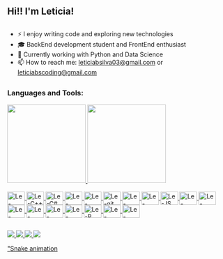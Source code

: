 ## Hi!! I'm Leticia!

##
- ⚡ I enjoy writing code and exploring new technologies
- 🎓 BackEnd development student and FrontEnd enthusiast
- 🔭 Currently working with Python and Data Science
- 📫 How to reach me: leticiabsilva03@gmail.com or leticiabscoding@gmail.com

##

### Languages and Tools:
<div>
  <a href="https://github.com/leticiabsilva03">
  <img height="180cm" src="https://github-readme-stats.vercel.app/api?username=leticiabsilva03&show_icons=true&theme=tokyonight&include_all_commits=true&count_private=true"/>
  <img height="180cm" src="https://github-readme-stats.vercel.app/api/top-langs/?username=leticiabsilva03&layout=compact&langs_count=16&theme=tokyonight"/>
  
  <div style="display: inline_block"><br>
    <img align="center" alt="Le-angular.js" height="30" width="40" src="https://cdn.jsdelivr.net/gh/devicons/devicon/icons/angularjs/angularjs-original.svg">
    <img align="center" alt="Le-C++" height="30" width="40" src="https://cdn.jsdelivr.net/gh/devicons/devicon/icons/cplusplus/cplusplus-original.svg">
    <img align="center" alt="Le-C#" height="30" width="40" src="https://cdn.jsdelivr.net/gh/devicons/devicon/icons/csharp/csharp-original.svg">
    <img align="center" alt="Le-CSS3" height="30" width="40" src="https://cdn.jsdelivr.net/gh/devicons/devicon/icons/css3/css3-original.svg">
    <img align="center" alt="Le-django" height="30" width="40" src="https://cdn.jsdelivr.net/gh/devicons/devicon/icons/django/django-plain.svg">
    <img align="center" alt="Le-git" height="30" width="40" src="https://cdn.jsdelivr.net/gh/devicons/devicon/icons/git/git-original.svg">
    <img align="center" alt="Le-github" height="30" width="40" src="https://cdn.jsdelivr.net/gh/devicons/devicon/icons/github/github-original.svg">
    <img align="center" alt="Le-HTML" height="30" width="40" src="https://cdn.jsdelivr.net/gh/devicons/devicon/icons/html5/html5-original.svg">
    <img align="center" alt="Le-JS" height="30" width="40" src="https://cdn.jsdelivr.net/gh/devicons/devicon/icons/javascript/javascript-original.svg">
    <img align="center" alt="Le-matlab" height="30" width="40" src="https://cdn.jsdelivr.net/gh/devicons/devicon/icons/matlab/matlab-original.svg">
    <img align="center" alt="Le-mysql" height="30" width="40" src="https://cdn.jsdelivr.net/gh/devicons/devicon/icons/mysql/mysql-original.svg">
    <img align="center" alt="Le-nextjs" height="30" width="40" src="https://cdn.jsdelivr.net/gh/devicons/devicon/icons/nextjs/nextjs-original.svg">
    <img align="center" alt="Le-nodejs" height="30" width="40" src="https://cdn.jsdelivr.net/gh/devicons/devicon/icons/nodejs/nodejs-original.svg">
    <img align="center" alt="Le-postgresql" height="30" width="40" src="https://cdn.jsdelivr.net/gh/devicons/devicon/icons/postgresql/postgresql-original.svg">
    <img align="center" alt="Le-python" height="30" width="40" src="https://cdn.jsdelivr.net/gh/devicons/devicon/icons/python/python-original.svg">
    <img align="center" alt="Le-R" height="30" width="40" src="https://cdn.jsdelivr.net/gh/devicons/devicon/icons/r/r-original.svg">
    <img align="center" alt="Le-react" height="30" width="40" src="https://cdn.jsdelivr.net/gh/devicons/devicon/icons/react/react-original.svg">
    <img align="center" alt="Le-typescript" height="30" width="40" src="https://cdn.jsdelivr.net/gh/devicons/devicon/icons/typescript/typescript-original.svg">

##

<div>
  <a href="https://www.linkedin.com/in/let%C3%ADcia-silva-3b4b98242/" target="_blank"><img src="https://img.shields.io/badge/LinkedIn-0077B5?style=for-the-badge&logo=linkedin&logoColor=white" target="_blank"></'>
  <a href="https://www.instagram.com/letbsilva03/" target="_blank"><img src="https://img.shields.io/badge/Instagram-E4405F?style=for-the-badge&logo=instagram&logoColor=white" target="_blank"></'>
  <a href="https://discord.gg/UuZan6fVY4" target="_blank"><img src="https://img.shields.io/badge/Discord-7289DA?style=for-the-badge&logo=discord&logoColor=white" target="_blank"></'>
  <a href="mailto:leticiabscoding@gmail.com" target="_blank"><img src="https://img.shields.io/badge/Gmail-D14836?style=for-the-badge&logo=gmail&logoColor=white" target="_blank"></'>
<div>

"[Snake animation](https://github.com/leticiabsilva03/leticiabsilva03/blob/output/github-contribution-grid-snake.svg)
